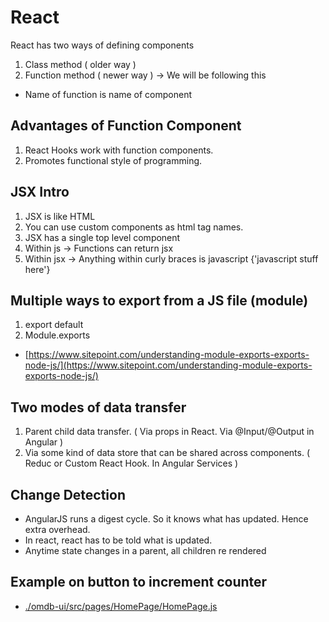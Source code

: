 # React

React has two ways of defining components

1. Class method ( older way ) 
2. Function method ( newer way ) -> We will be following this
  - Name of function is name of component

## Advantages of Function Component

1. React Hooks work with function components.
2. Promotes functional style of programming.

## JSX Intro

1. JSX is like HTML
2. You can use custom components as html tag names.
3. JSX has a single top level component
4. Within js -> Functions can return jsx
5. Within jsx -> Anything within curly braces is javascript {'javascript stuff here'}

## Multiple ways to export from a JS file (module)

1. export default
2. Module.exports
- [https://www.sitepoint.com/understanding-module-exports-exports-node-js/](https://www.sitepoint.com/understanding-module-exports-exports-node-js/)

## Two modes of data transfer

1. Parent child data transfer. ( Via props in React. Via @Input/@Output in Angular )
2. Via some kind of data store that can be shared across components. ( Reduc or Custom React Hook. In Angular Services )

## Change Detection

- AngularJS runs a digest cycle. So it knows what has updated. Hence extra overhead.
- In react, react has to be told what is updated.
- Anytime state changes in a parent, all children re rendered

## Example on button to increment counter
- [./omdb-ui/src/pages/HomePage/HomePage.js](./omdb-ui/src/pages/HomePage/HomePage.js)